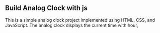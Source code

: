 ## Build Analog Clock with js

This is a simple analog clock project implemented using HTML, CSS, and JavaScript. The analog clock displays the current time with hour,
